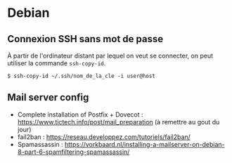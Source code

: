 # Debian

## Connexion SSH sans mot de passe

À partir de l'ordinateur distant par lequel on veut se connecter, on peut
utiliser la commande `ssh-copy-id`.

```
$ ssh-copy-id ~/.ssh/nom_de_la_cle -i user@host
```

## Mail server config

* Complete installation of Postfix + Dovecot : https://www.tictech.info/post/mail_preparation (à remettre au gout du jour)
* fail2ban : https://reseau.developpez.com/tutoriels/fail2ban/
* Spamassassin : https://vorkbaard.nl/installing-a-mailserver-on-debian-8-part-6-spamfiltering-spamassassin/
